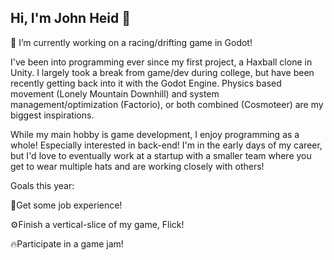 ## Hi, I'm John Heid 👋
 🚗 I’m currently working on a racing/drifting game in Godot!
 
I've been into programming ever since my first project, a Haxball clone in Unity. I largely took a break from game/dev during college, but have been recently getting back into it with the Godot Engine. Physics based movement (Lonely Mountain Downhill) and system management/optimization (Factorio), or both combined (Cosmoteer) are my biggest inspirations.

While my main hobby is game development, I enjoy programming as a whole! Especially interested in back-end! I'm in the early days of my career, but I'd love to eventually work at a startup with a smaller team where you get to wear multiple hats and are working closely with others!

Goals this year:

💼Get some job experience!

⚙️Finish a vertical-slice of my game, Flick!

🔥Participate in a game jam!
